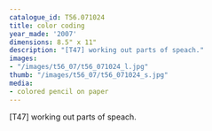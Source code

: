 ```yaml
---
catalogue_id: T56.071024
title: color coding
year_made: '2007'
dimensions: 8.5" x 11"
description: "[T47] working out parts of speach."
images:
- "/images/t56_07/t56_071024_l.jpg"
thumb: "/images/t56_07/t56_071024_s.jpg"
media:
- colored pencil on paper
---
```


[T47] working out parts of speach.
